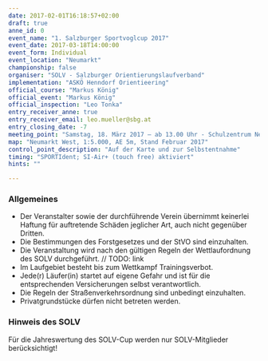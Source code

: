 ```yaml
---
date: 2017-02-01T16:18:57+02:00
draft: true
anne_id: 0
event_name: "1. Salzburger Sportvoglcup 2017"
event_date: 2017-03-18T14:00:00
event_form: Individual
event_location: "Neumarkt"
championship: false
organiser: "SOLV - Salzburger Orientierungslaufverband"
implementation: "ASKÖ Henndorf Orientieering" 
official_course: "Markus König"
official_event: "Markus König"
official_inspection: "Leo Tonka"
entry_receiver_anne: true
entry_receiver_email: leo.mueller@sbg.at
entry_closing_date: -7
meeting_point: "Samstag, 18. März 2017 – ab 13.00 Uhr - Schulzentrum Neumarkt/Wallersee - Lageplan < ... Google Maps> oder GPS: 47.9420154,13.220623"
map: "Neumarkt West, 1:5.000, AE 5m, Stand Februar 2017"
control_point_description: "Auf der Karte und zur Selbstentnahme"
timing: "SPORTIdent; SI-Air+ (touch free) aktiviert"
hints: ""

---
```


### Allgemeines

- Der Veranstalter sowie der durchführende Verein übernimmt keinerlei Haftung für auftretende Schäden jeglicher Art, auch nicht gegenüber Dritten.
- Die Bestimmungen des Forstgesetzes und der StVO sind einzuhalten.
- Die Veranstaltung wird nach den gültigen Regeln der Wettlaufordnung des SOLV durchgeführt. // TODO: link
- Im Laufgebiet besteht bis zum Wettkampf Trainingsverbot.
- Jede(r) Läufer(in) startet auf eigene Gefahr und ist für die entsprechenden Versicherungen selbst verantwortlich.
- Die Regeln der Straßenverkehrsordnung sind unbedingt einzuhalten.
- Privatgrundstücke dürfen nicht betreten werden.

### Hinweis des SOLV
Für die Jahreswertung des SOLV-Cup werden nur SOLV-Mitglieder berücksichtigt!
